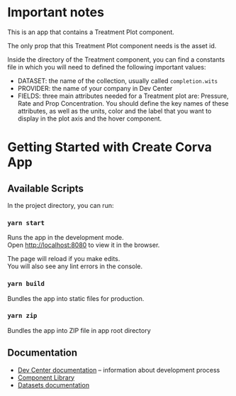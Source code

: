 # Important notes
This is an app that contains a Treatment Plot component.

The only prop that this Treatment Plot component needs is the asset id.

Inside the directory of the Treatment component, you can find a constants file in which you will need to defined the following important values:

- DATASET: the name of the collection, usually called ``` completion.wits ```
- PROVIDER: the name of your company in Dev Center
- FIELDS: three main attributes needed for a Treatment plot are: Pressure, Rate and Prop Concentration. You should define the key names of these attributes, as well as the units, color and the label that you want to display in the plot axis and the hover component.


# Getting Started with Create Corva App

## Available Scripts

In the project directory, you can run:

### `yarn start`

Runs the app in the development mode.\
Open [http://localhost:8080](http://localhost:8080/) to view it in the browser.

The page will reload if you make edits.\
You will also see any lint errors in the console.

### `yarn build`

Bundles the app into static files for production.

### `yarn zip`

Bundles the app into ZIP file in app root directory

## Documentation

- [Dev Center documentation](https://app.corva.ai/dev-center/docs/frontend) – information about development process
- [Component Library](https://app.corva.ai/dev-center/docs/frontend/storybook)
- [Datasets documentation](https://app.corva.ai/dev-center/docs/datasets)
